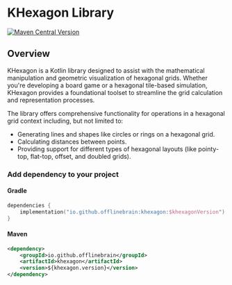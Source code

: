 # KHexagon Library

[![Maven Central Version](https://img.shields.io/maven-central/v/io.github.offlinebrain/khexagon?color=%2300aa00)](https://central.sonatype.com/artifact/io.github.offlinebrain/khexagon)


## Overview

KHexagon is a Kotlin library designed to assist with the mathematical manipulation and geometric visualization of
hexagonal grids. Whether you're developing a board game or a hexagonal tile-based simulation, KHexagon provides a
foundational toolset to streamline the grid calculation and representation processes.

The library offers comprehensive functionality for operations in a hexagonal grid context including, but not limited to:

- Generating lines and shapes like circles or rings on a hexagonal grid.
- Calculating distances between points.
- Providing support for different types of hexagonal layouts (like pointy-top, flat-top, offset, and doubled grids).


### Add dependency to your project


#### Gradle
```kotlin
dependencies {
    implementation("io.github.offlinebrain:khexagon:$khexagonVersion")
}
```
#### Maven
```xml
<dependency>
    <groupId>io.github.offlinebrain</groupId>
    <artifactId>khexagon</artifactId>
    <version>${khexagon.version}</version>
</dependency>
```

